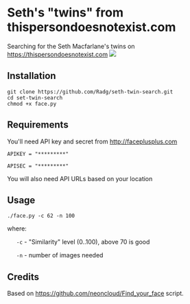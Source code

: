# Seth's "twins" from thispersondoesnotexist.com

Searching for the Seth Macfarlane's twins on https://thispersondoesnotexist.com 
![](https://www.biography.com/.image/c_fill,cs_srgb,dpr_1.0,g_face,h_300,q_80,w_300/MTE1ODA0OTcxOTI3NzAxMDA1/seth-macfarlane-20624525-1-402.jpg)


## Installation
```
git clone https://github.com/Radg/seth-twin-search.git 
cd set-twin-search
chmod +x face.py
```

## Requirements

You'll need API key and secret from http://faceplusplus.com

```APIKEY = "*********"```

```APISEC = "*********"```

You will also need API URLs based on your location

## Usage

```./face.py -c 62 -n 100```

where:

`	-c` - "Similarity" level (0..100), above 70 is good

`	-n` - number of images needed


## Credits

Based on https://github.com/neoncloud/Find_your_face script.
